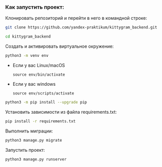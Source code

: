 ### Как запустить проект:

Клонировать репозиторий и перейти в него в командной строке:

```bash
git clone https://github.com/yandex-praktikum/kittygram_backend.git
```

```bash
cd kittygram_backend
```

Cоздать и активировать виртуальное окружение:

```bash
python3 -m venv env
```

* Если у вас Linux/macOS

    ```
    source env/bin/activate
    ```

* Если у вас windows

    ```
    source env/scripts/activate
    ```

```bash
python3 -m pip install --upgrade pip
```

Установить зависимости из файла requirements.txt:

```bash
pip install -r requirements.txt
```

Выполнить миграции:

```bash
python3 manage.py migrate
```

Запустить проект:

```bash
python3 manage.py runserver
```